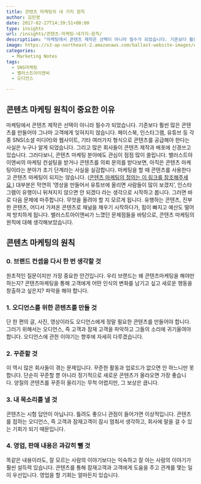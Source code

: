 ```yaml
---
title: 콘텐츠 마케팅의 네 가지 원칙
author: 김민영
date: 2017-02-27T14:39:51+00:00
type: insights
url: /insights/콘텐츠-마케팅-네가지-원칙/
descriptiion: "마케팅에서 콘텐츠 제작은 선택이 아니라 필수가 되었습니다. 기존보다 훨씬 많은 콘텐츠를 만들어야 그나마 고객에게 잊혀지지 않습니다. 페이스북, 인스타그램, 유튜브 등 각종 SNS(소셜 미디어)와 웹사이트, 기타 여러가지 형식으로 콘텐츠를 공급해야 한다는 사실은 누구나 알게 되었습니다. 그리고 많은 회사들이 콘텐츠 제작과 배포에 신경쓰고 있습니다. 그러다보니, 콘텐츠 마케팅 분야에도 관심이 점점 많이 쏠립니다. 이 글에서는 콘텐츠 마케팅의 원칙에 대해 이야기합니다."
image: https://s3-ap-northeast-2.amazonaws.com/ballast-website-images/wp-content/uploads/2017/02/15110119/img-3.png
categories:
  - Marketing Notes
tags:
  - SNS마케팅
  - 밸러스트아이앤씨
  - 오디언스

---
```

## 콘텐츠 마케팅 원칙이 중요한 이유
마케팅에서 콘텐츠 제작은 선택이 아니라 필수가 되었습니다. 기존보다 훨씬 많은 콘텐츠를 만들어야 그나마 고객에게 잊혀지지 않습니다. 페이스북, 인스타그램, 유튜브 등 각종 SNS(소셜 미디어)와 웹사이트, 기타 여러가지 형식으로 콘텐츠를 공급해야 한다는 사실은 누구나 알게 되었습니다. 그리고 많은 회사들이 콘텐츠 제작과 배포에 신경쓰고 있습니다. 그러다보니, 콘텐츠 마케팅 분야에도 관심이 점점 많이 쏠립니다.
밸러스트아이앤씨의 마케팅 컨설팅을 받거나 콘텐츠를 의뢰 문의를 받다보면, 아직은 콘텐츠 마케팅이라는 분야가 초기 단계라는 사실을 실감합니다. 마케팅을 할 때 콘텐츠를 사용한다고 콘텐츠 마케팅이 되지는 않습니다. ([콘텐츠 마케팅의 정의는 이 링크를 참조해주세요 ][1])
대부분은 막연히 &#8216;영상을 만들어서 유튜브에 올리면 사람들이 많이 보겠지&#8217;, 인스타그램이 유행이니 뒤쳐지지 않으면 안 되겠다 라는 생각으로 시작하고 봅니다.
그러면 바로 다음 문제에 마주합니다. 무엇을 올려야 할 지 모르게 됩니다. 유행하는 콘텐츠, 진부한 콘텐츠, 어디서 가져온 콘텐츠로 채널을 채우기 시작하다가, 힘이 빠지고 예산도 떨어져 방치하게 됩니다.
밸러스트아이앤씨가 느꼈던 문제점들을 바탕으로, 콘텐츠 마케팅의 원칙에 대해 생각해보았습니다.

## 콘텐츠 마케팅의 원칙

### 0. 브랜드 컨셉을 다시 한 번 생각할 것
원초적인 질문이지만 가장 중요한 안건입니다. 우리 브랜드는 왜 콘텐츠마케팅을 해야만 하는지? 콘텐츠마케팅을 통해 고객에게 어떤 인식의 변화를 남기고 싶고 새로운 행동을 창출하고 싶은지? 파악을 해야 합니다.

### 1. 오디언스를 위한 콘텐츠를 만들 것
단 한 편의 글, 사진, 영상이라도 오디언스에게 정말 필요한 콘텐츠를 만들어야 합니다. 그러기 위해서는 오디언스, 즉 고객과 잠재 고객을 파악하고 그들의 소리에 귀기울여야 합니다. 오디언스에 관한 이야기는 향후에 자세히 다루겠습니다.

### 2. 꾸준할 것
이 역시 많은 회사들이 겪는 문제입니다. 꾸준한 활동과 업로드가 없으면 안 하느니만 못 합니다. 단순히 꾸준할 뿐 아니라 정기적으로 새로운 콘텐츠가 올라오면 가장 좋습니다. 양질의 콘텐츠를 꾸준히 올리기는 무척 어렵지만, 그 보상은 큽니다.

### 3. 내 목소리를 낼 것
콘텐츠는 시험 답안이 아닙니다. 틀려도 좋으니 관점이 들어가면 이상적입니다. 콘텐츠를 접하는 오디언스, 즉 고객과 잠재고객이 잠시 멈춰서 생각하고, 회사에 말을 걸 수 있는 기회가 되기 때문입니다.

### 4. 영업, 판매 내용은 과감히 뺄 것
똑같은 내용이라도, 잘 모르는 사람의 이야기보다는 익숙하고 잘 아는 사람의 이야기가 훨씬 설득력 있습니다. 콘텐츠를 통해 잠재고객과 고객에게 도움을 주고 관계를 맺는 일이 우선입니다. 영업을 할 기회는 얼마든지 있습니다.


 [1]: /insights/%ec%bd%98%ed%85%90%ec%b8%a0-%eb%a7%88%ec%bc%80%ed%8c%85-%ec%a0%95%ec%9d%98-7%ea%b0%80%ec%a7%80-%ec%a7%88%eb%ac%b8-%ec%bd%98%ed%85%90%ec%b8%a0-%eb%a7%88%ec%bc%80%ed%8c%85/